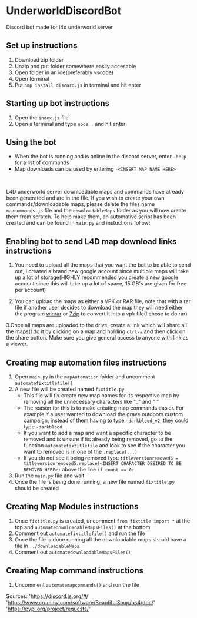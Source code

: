 # UnderworldDiscordBot
Discord bot made for l4d underworld server

## Set up instructions
1. Download zip folder
2. Unzip and put folder somewhere easily accesable
3. Open folder in an ide(preferably vscode)
4. Open terminal
5. Put `nmp install discord.js` in terminal and hit enter

## Starting up bot instructions
1. Open the `index.js` file
2. Open a terminal and type `node .` and hit enter

## Using the bot
- When the bot is running and is online in the discord server, enter `-help` for a list of commands
- Map downloads can be used by entering `-<INSERT MAP NAME HERE>` 

<br>

L4D underworld server downloadable maps and commands have already been generated and are in the file. If you wish to create your own commands/downloadable maps, please delete the files name `mapcommands.js` file and the `downloadableMaps` folder as you will now create them from scratch. To help make them, an automative script has been created and can be found in `main.py` and instuctions follow:

## Enabling bot to send L4D map download links instructions
1. You need to upload all the maps that you want the bot to be able to send out, I created a brand new google account since multiple maps will take up a lot of storage(HIGHLY recommended you create a new google account since this will take up a lot of space, 15 GB's are given for free per account) 

2. You can upload the maps as either a VPK or RAR file, note that with a rar file if another user decides to download the map they will need either the program [winrar](https://www.win-rar.com/start.html?&L=0)  or [7zip](https://www.7-zip.org/download.html) to convert it into a vpk file(I chose to do rar)

3.Once all maps are uploaded to the drive, create a link which will share all the maps(I do it by clicking on a map and holding `ctrl-a` and then click on the share button. Make sure you give general access to anyone with link as a viewer.

## Creating map automation files instructions
1. Open `main.py` in the `mapAutomation` folder and uncomment `automatefixtitlefile()` 
2. A new file will be created named `fixtitle.py`
    - This file will fix create new map names for its respective map by removing all the unnecessary characters like "_" and " "
    - The reason for this is to make creating map commands easier. For example if a user wanted to download the grave outdoors custom campaign, instead of them having to type `-darkblood_v2`, they could type `-darkblood`
    - If you want to add a map and want a specific character to be removed and is unsure if its already being removed, go to the function `automatefixtitlefile` and look to see if the character you want to removed is in one of the `.replace(...)`
    - If you do not see it being removed type `titleversionremoved6 = titleversionremoved5.replace(<INSERT CHARACTER DESIRED TO BE REMOVED HERE>)` above the line `if count == 0:`
 3. Run the `main.py` file and wait
 4. Once the file is being done running, a new file named `fixtitle.py` should be created
 

## Creating Map Modules instructions
1. Once `fixtitle.py` is created, uncomment `from fixtitle import *` at the top and `automatedownloadableMapsFiles()` at the bottom
2. Comment out `automatefixtitlefile()` and run the file
3. Once the file is done running all the downloadable maps should have a file in `../downloadableMaps`
4. Comment out `automatedownloadableMapsFiles()`

## Creating Map command instructions
1. Uncomment `automatemapcommands()` and run the file

























Sources:
'https://discord.js.org/#/'
'https://www.crummy.com/software/BeautifulSoup/bs4/doc/'
'https://pypi.org/project/requests/'
